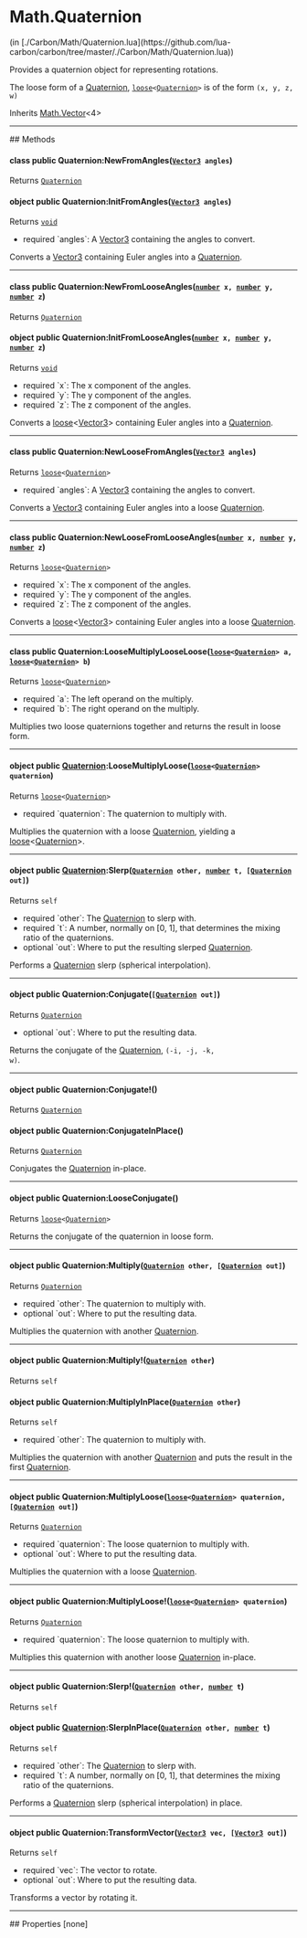 <link href="../../style.css" rel="stylesheet" type="text/css"/>
<h1 class="class-title">Math.Quaternion</h1>
<span class="file-link">(in [./Carbon/Math/Quaternion.lua](https://github.com/lua-carbon/carbon/tree/master/./Carbon/Math/Quaternion.lua))</span><br/>

Provides a quaternion object for representing rotations.

The loose form of a <a href="Classes/Math.Quaternion">Quaternion</a>, <code><a href="Types#loose">loose</a>&lt;<a href="Classes/Math.Quaternion">Quaternion</a>&gt;</code> is of the form <code>(x, y, z, w)</code>

<span class="bold">Inherits <a href="Classes/Math.Vector">Math.Vector</a><4></span>

<hr />
## Methods
<h4 class="method-name"><span class="doc-scope doc-class">class</span> <span class="doc-visibility doc-public">public</span> Quaternion:NewFromAngles(<code><a href="Classes/Math.Vector3">Vector3</a> angles</code>)</h4>
<p class="method-returns bold">Returns <code><a href="Classes/Math.Quaternion">Quaternion</a></code></p><h4 class="method-name"><span class="doc-scope doc-object">object</span> <span class="doc-visibility doc-public">public</span> Quaternion:InitFromAngles(<code><a href="Classes/Math.Vector3">Vector3</a> angles</code>)</h4>
<p class="method-returns bold">Returns <code><a href="Types#void">void</a></code></p>
<ul class="doc-arg-list">
<li><span class="doc-arg-level doc-required">required</span>  `angles`: A <a href="Classes/Math.Vector3">Vector3</a> containing the angles to convert.</li>
</ul>

Converts a <a href="Classes/Math.Vector3">Vector3</a> containing Euler angles into a <a href="Classes/Math.Quaternion">Quaternion</a>.
<hr/>
<h4 class="method-name"><span class="doc-scope doc-class">class</span> <span class="doc-visibility doc-public">public</span> Quaternion:NewFromLooseAngles(<code><a href="Types#number">number</a> x, <a href="Types#number">number</a> y, <a href="Types#number">number</a> z</code>)</h4>
<p class="method-returns bold">Returns <code><a href="Classes/Math.Quaternion">Quaternion</a></code></p><h4 class="method-name"><span class="doc-scope doc-object">object</span> <span class="doc-visibility doc-public">public</span> Quaternion:InitFromLooseAngles(<code><a href="Types#number">number</a> x, <a href="Types#number">number</a> y, <a href="Types#number">number</a> z</code>)</h4>
<p class="method-returns bold">Returns <code><a href="Types#void">void</a></code></p>
<ul class="doc-arg-list">
<li><span class="doc-arg-level doc-required">required</span>  `x`: The x component of the angles.</li>
<li><span class="doc-arg-level doc-required">required</span>  `y`: The y component of the angles.</li>
<li><span class="doc-arg-level doc-required">required</span>  `z`: The z component of the angles.</li>
</ul>

Converts a <a href="Types#loose">loose</a>&lt;<a href="Classes/Math.Vector3">Vector3</a>&gt; containing Euler angles into a <a href="Classes/Math.Quaternion">Quaternion</a>.
<hr/>
<h4 class="method-name"><span class="doc-scope doc-class">class</span> <span class="doc-visibility doc-public">public</span> Quaternion:NewLooseFromAngles(<code><a href="Classes/Math.Vector3">Vector3</a> angles</code>)</h4>
<p class="method-returns bold">Returns <code><a href="Types#loose">loose</a>&lt;<a href="Classes/Math.Quaternion">Quaternion</a>&gt;</code></p>
<ul class="doc-arg-list">
<li><span class="doc-arg-level doc-required">required</span>  `angles`: A <a href="Classes/Math.Vector3">Vector3</a> containing the angles to convert.</li>
</ul>

Converts a <a href="Classes/Math.Vector3">Vector3</a> containing Euler angles into a loose <a href="Classes/Math.Quaternion">Quaternion</a>.
<hr/>
<h4 class="method-name"><span class="doc-scope doc-class">class</span> <span class="doc-visibility doc-public">public</span> Quaternion:NewLooseFromLooseAngles(<code><a href="Types#number">number</a> x, <a href="Types#number">number</a> y, <a href="Types#number">number</a> z</code>)</h4>
<p class="method-returns bold">Returns <code><a href="Types#loose">loose</a>&lt;<a href="Classes/Math.Quaternion">Quaternion</a>&gt;</code></p>
<ul class="doc-arg-list">
<li><span class="doc-arg-level doc-required">required</span>  `x`: The x component of the angles.</li>
<li><span class="doc-arg-level doc-required">required</span>  `y`: The y component of the angles.</li>
<li><span class="doc-arg-level doc-required">required</span>  `z`: The z component of the angles.</li>
</ul>

Converts a <a href="Types#loose">loose</a>&lt;<a href="Classes/Math.Vector3">Vector3</a>&gt; containing Euler angles into a loose <a href="Classes/Math.Quaternion">Quaternion</a>.
<hr/>
<h4 class="method-name"><span class="doc-scope doc-class">class</span> <span class="doc-visibility doc-public">public</span> Quaternion:LooseMultiplyLooseLoose(<code><a href="Types#loose">loose</a>&lt;<a href="Classes/Math.Quaternion">Quaternion</a>&gt; a, <a href="Types#loose">loose</a>&lt;<a href="Classes/Math.Quaternion">Quaternion</a>&gt; b</code>)</h4>
<p class="method-returns bold">Returns <code><a href="Types#loose">loose</a>&lt;<a href="Classes/Math.Quaternion">Quaternion</a>&gt;</code></p>
<ul class="doc-arg-list">
<li><span class="doc-arg-level doc-required">required</span>  `a`: The left operand on the multiply.</li>
<li><span class="doc-arg-level doc-required">required</span>  `b`: The right operand on the multiply.</li>
</ul>

Multiplies two loose quaternions together and returns the result in loose form.
<hr/>
<h4 class="method-name"><span class="doc-scope doc-object">object</span> <span class="doc-visibility doc-public">public</span> <a href="Classes/Math.Quaternion">Quaternion</a>:LooseMultiplyLoose(<code><a href="Types#loose">loose</a>&lt;<a href="Classes/Math.Quaternion">Quaternion</a>&gt; quaternion</code>)</h4>
<p class="method-returns bold">Returns <code><a href="Types#loose">loose</a>&lt;<a href="Classes/Math.Quaternion">Quaternion</a>&gt;</code></p>
<ul class="doc-arg-list">
<li><span class="doc-arg-level doc-required">required</span>  `quaternion`: The quaternion to multiply with.</li>
</ul>

Multiplies the quaternion with a loose <a href="Classes/Math.Quaternion">Quaternion</a>, yielding a <a href="Types#loose">loose</a>&lt;<a href="Classes/Math.Quaternion">Quaternion</a>&gt;.
<hr/>
<h4 class="method-name"><span class="doc-scope doc-object">object</span> <span class="doc-visibility doc-public">public</span> <a href="Classes/Math.Quaternion">Quaternion</a>:Slerp(<code><a href="Classes/Math.Quaternion">Quaternion</a> other, <a href="Types#number">number</a> t, [<a href="Classes/Math.Quaternion">Quaternion</a> out]</code>)</h4>
<p class="method-returns bold">Returns <code>self</code></p>
<ul class="doc-arg-list">
<li><span class="doc-arg-level doc-required">required</span>  `other`: The <a href="Classes/Math.Quaternion">Quaternion</a> to slerp with.</li>
<li><span class="doc-arg-level doc-required">required</span>  `t`: A number, normally on [0, 1], that determines the mixing ratio of the quaternions.</li>
<li><span class="doc-arg-level doc-optional">optional</span>  `out`: Where to put the resulting slerped <a href="Classes/Math.Quaternion">Quaternion</a>.</li>
</ul>

Performs a <a href="Classes/Math.Quaternion">Quaternion</a> slerp (spherical interpolation).
<hr/>
<h4 class="method-name"><span class="doc-scope doc-object">object</span> <span class="doc-visibility doc-public">public</span> Quaternion:Conjugate(<code>[<a href="Classes/Math.Quaternion">Quaternion</a> out]</code>)</h4>
<p class="method-returns bold">Returns <code><a href="Classes/Math.Quaternion">Quaternion</a></code></p>
<ul class="doc-arg-list">
<li><span class="doc-arg-level doc-optional">optional</span>  `out`: Where to put the resulting data.</li>
</ul>

Returns the conjugate of the <a href="Classes/Math.Quaternion">Quaternion</a>, <code>(-i, -j, -k, w)</code>.
<hr/>
<h4 class="method-name"><span class="doc-scope doc-object">object</span> <span class="doc-visibility doc-public">public</span> Quaternion:Conjugate!()</h4>
<p class="method-returns bold">Returns <code><a href="Classes/Math.Quaternion">Quaternion</a></code></p><h4 class="method-name"><span class="doc-scope doc-object">object</span> <span class="doc-visibility doc-public">public</span> Quaternion:ConjugateInPlace()</h4>
<p class="method-returns bold">Returns <code><a href="Classes/Math.Quaternion">Quaternion</a></code></p>
<ul class="doc-arg-list">

</ul>

Conjugates the <a href="Classes/Math.Quaternion">Quaternion</a> in-place.
<hr/>
<h4 class="method-name"><span class="doc-scope doc-object">object</span> <span class="doc-visibility doc-public">public</span> Quaternion:LooseConjugate()</h4>
<p class="method-returns bold">Returns <code><a href="Types#loose">loose</a>&lt;<a href="Classes/Math.Quaternion">Quaternion</a>&gt;</code></p>
<ul class="doc-arg-list">

</ul>

Returns the conjugate of the quaternion in loose form.
<hr/>
<h4 class="method-name"><span class="doc-scope doc-object">object</span> <span class="doc-visibility doc-public">public</span> Quaternion:Multiply(<code><a href="Classes/Math.Quaternion">Quaternion</a> other, [<a href="Classes/Math.Quaternion">Quaternion</a> out]</code>)</h4>
<p class="method-returns bold">Returns <code><a href="Classes/Math.Quaternion">Quaternion</a></code></p>
<ul class="doc-arg-list">
<li><span class="doc-arg-level doc-required">required</span>  `other`: The quaternion to multiply with.</li>
<li><span class="doc-arg-level doc-optional">optional</span>  `out`: Where to put the resulting data.</li>
</ul>

Multiplies the quaternion with another <a href="Classes/Math.Quaternion">Quaternion</a>.
<hr/>
<h4 class="method-name"><span class="doc-scope doc-object">object</span> <span class="doc-visibility doc-public">public</span> Quaternion:Multiply!(<code><a href="Classes/Math.Quaternion">Quaternion</a> other</code>)</h4>
<p class="method-returns bold">Returns <code>self</code></p><h4 class="method-name"><span class="doc-scope doc-object">object</span> <span class="doc-visibility doc-public">public</span> Quaternion:MultiplyInPlace(<code><a href="Classes/Math.Quaternion">Quaternion</a> other</code>)</h4>
<p class="method-returns bold">Returns <code>self</code></p>
<ul class="doc-arg-list">
<li><span class="doc-arg-level doc-required">required</span>  `other`: The quaternion to multiply with.</li>
</ul>

Multiplies the quaternion with another <a href="Classes/Math.Quaternion">Quaternion</a> and puts the result in the first <a href="Classes/Math.Quaternion">Quaternion</a>.
<hr/>
<h4 class="method-name"><span class="doc-scope doc-object">object</span> <span class="doc-visibility doc-public">public</span> Quaternion:MultiplyLoose(<code><a href="Types#loose">loose</a>&lt;<a href="Classes/Math.Quaternion">Quaternion</a>&gt; quaternion, [<a href="Classes/Math.Quaternion">Quaternion</a> out]</code>)</h4>
<p class="method-returns bold">Returns <code><a href="Classes/Math.Quaternion">Quaternion</a></code></p>
<ul class="doc-arg-list">
<li><span class="doc-arg-level doc-required">required</span>  `quaternion`: The loose quaternion to multiply with.</li>
<li><span class="doc-arg-level doc-optional">optional</span>  `out`: Where to put the resulting data.</li>
</ul>

Multiplies the quaternion with a loose <a href="Classes/Math.Quaternion">Quaternion</a>.
<hr/>
<h4 class="method-name"><span class="doc-scope doc-object">object</span> <span class="doc-visibility doc-public">public</span> Quaternion:MultiplyLoose!(<code><a href="Types#loose">loose</a>&lt;<a href="Classes/Math.Quaternion">Quaternion</a>&gt; quaternion</code>)</h4>
<p class="method-returns bold">Returns <code><a href="Classes/Math.Quaternion">Quaternion</a></code></p>
<ul class="doc-arg-list">
<li><span class="doc-arg-level doc-required">required</span>  `quaternion`: The loose quaternion to multiply with.</li>
</ul>

Multiplies this quaternion with another loose <a href="Classes/Math.Quaternion">Quaternion</a> in-place.
<hr/>
<h4 class="method-name"><span class="doc-scope doc-object">object</span> <span class="doc-visibility doc-public">public</span> Quaternion:Slerp!(<code><a href="Classes/Math.Quaternion">Quaternion</a> other, <a href="Types#number">number</a> t</code>)</h4>
<p class="method-returns bold">Returns <code>self</code></p><h4 class="method-name"><span class="doc-scope doc-object">object</span> <span class="doc-visibility doc-public">public</span> <a href="Classes/Math.Quaternion">Quaternion</a>:SlerpInPlace(<code><a href="Classes/Math.Quaternion">Quaternion</a> other, <a href="Types#number">number</a> t</code>)</h4>
<p class="method-returns bold">Returns <code>self</code></p>
<ul class="doc-arg-list">
<li><span class="doc-arg-level doc-required">required</span>  `other`: The <a href="Classes/Math.Quaternion">Quaternion</a> to slerp with.</li>
<li><span class="doc-arg-level doc-required">required</span>  `t`: A number, normally on [0, 1], that determines the mixing ratio of the quaternions.</li>
</ul>

Performs a <a href="Classes/Math.Quaternion">Quaternion</a> slerp (spherical interpolation) in place.
<hr/>
<h4 class="method-name"><span class="doc-scope doc-object">object</span> <span class="doc-visibility doc-public">public</span> Quaternion:TransformVector(<code><a href="Classes/Math.Vector3">Vector3</a> vec, [<a href="Classes/Math.Vector3">Vector3</a> out]</code>)</h4>
<p class="method-returns bold">Returns <code>self</code></p>
<ul class="doc-arg-list">
<li><span class="doc-arg-level doc-required">required</span>  `vec`: The vector to rotate.</li>
<li><span class="doc-arg-level doc-optional">optional</span>  `out`: Where to put the resulting data.</li>
</ul>

Transforms a vector by rotating it.

<hr />
## Properties
[none]